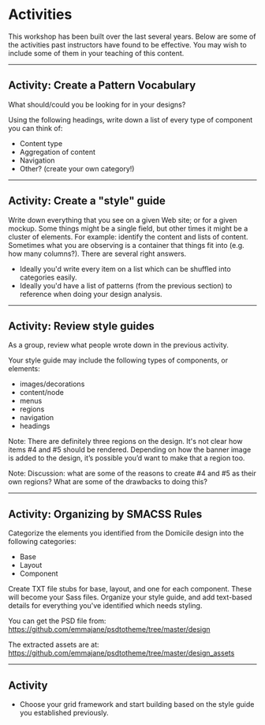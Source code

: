 # Activities

This workshop has been built over the last several years. Below are some of the activities past instructors have found to be effective. You may wish to include some of them in your teaching of this content.

----
## Activity: Create a Pattern Vocabulary

What should/could you be looking for in your designs?

Using the following headings, write down a list of every type of component you can think of:

- Content type
- Aggregation of content
- Navigation
- Other? (create your own category!)

------
## Activity: Create a "style" guide

Write down everything that you see on a given Web site; or for a given mockup. Some things might be a single field, but other times it might be a cluster of elements. For example: identify the content and lists of content. Sometimes what you
are observing is a container that things fit into (e.g. how many columns?). There are several right answers. 

- Ideally you'd write every item on a list which can be shuffled into categories easily. 
- Ideally you'd have a list of patterns (from the previous
  section) to reference when doing your design analysis.

------
## Activity: Review style guides

As a group, review what people wrote down in the previous activity.

Your style guide may include the following types of components, or elements:

- images/decorations
- content/node
- menus
- regions
- navigation
- headings

Note: There are definitely three regions on the design. It's not clear how items #4 and #5 should be rendered. Depending on how the banner image is added to the design, it’s possible you’d want to make that a region too.

Note: Discussion: what are some of the reasons to create #4 and #5 as their own regions? What are some of the drawbacks to doing this?

---------------
## Activity: Organizing by SMACSS Rules

Categorize the elements you identified from the Domicile design
into the following categories:

- Base
- Layout
- Component

Create TXT file stubs for base, layout, and one for
each component. These will become your Sass files. Organize your
style guide, and add text-based details for everything you've
identified which needs styling.

You can get the PSD file from:  https://github.com/emmajane/psdtotheme/tree/master/design

The extracted assets are at: https://github.com/emmajane/psdtotheme/tree/master/design_assets

---------------
## Activity

- Choose your grid framework and start building based on the
  style guide you established previously.